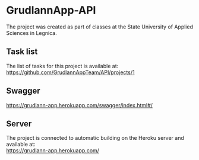 # GrudlannApp-API 

The project was created as part of classes at the State University of Applied Sciences in Legnica.

## Task list

The list of tasks for this project is available at: <br/>
https://github.com/GrudlannAppTeam/API/projects/1

## Swagger
https://grudlann-app.herokuapp.com/swagger/index.html#/

## Server

The project is connected to automatic building on the Heroku server and available at: <br/>
https://grudlann-app.herokuapp.com/


